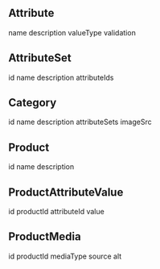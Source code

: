 ## Attribute

name
description
valueType
validation

## AttributeSet

id
name
description
attributeIds

## Category

id
name
description
attributeSets
imageSrc

## Product

id
name
description

## ProductAttributeValue

id
productId
attributeId
value

## ProductMedia

id
productId
mediaType
source
alt
